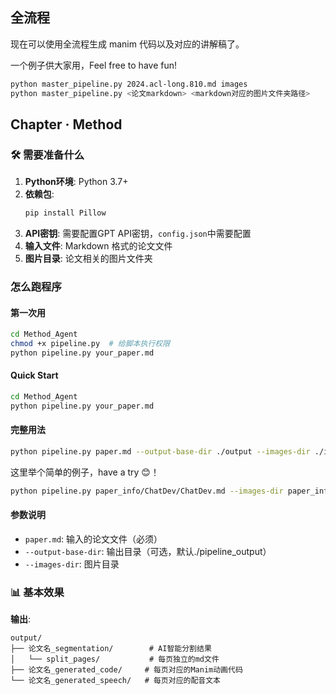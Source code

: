 ## 全流程

现在可以使用全流程生成 manim 代码以及对应的讲解稿了。

一个例子供大家用，Feel free to have fun!

```bash
python master_pipeline.py 2024.acl-long.810.md images
python master_pipeline.py <论文markdown> <markdown对应的图片文件夹路径>
```


## Chapter · Method

### 🛠️ 需要准备什么

1. **Python环境**: Python 3.7+
2. **依赖包**: 
   ```bash
   pip install Pillow
   ```
3. **API密钥**: 需要配置GPT API密钥，`config.json`中需要配置
4. **输入文件**: Markdown 格式的论文文件
5. **图片目录**: 论文相关的图片文件夹

###   怎么跑程序

#### 第一次用
```bash
cd Method_Agent
chmod +x pipeline.py  # 给脚本执行权限
python pipeline.py your_paper.md
```

#### Quick Start
```bash
cd Method_Agent
python pipeline.py your_paper.md
```

#### 完整用法
```bash
python pipeline.py paper.md --output-base-dir ./output --images-dir ./images
```

这里举个简单的例子，have a try 😊！
```bash
python pipeline.py paper_info/ChatDev/ChatDev.md --images-dir paper_info/ChatDev/ChatDev_images --output-base-dir ChatDev_output
```

#### 参数说明
- `paper.md`: 输入的论文文件（必须）
- `--output-base-dir`: 输出目录（可选，默认./pipeline_output）
- `--images-dir`: 图片目录

### 📊 基本效果


**输出**: 
```
output/
├── 论文名_segmentation/        # AI智能分割结果
│   └── split_pages/           # 每页独立的md文件
├── 论文名_generated_code/     # 每页对应的Manim动画代码
└── 论文名_generated_speech/   # 每页对应的配音文本
```

